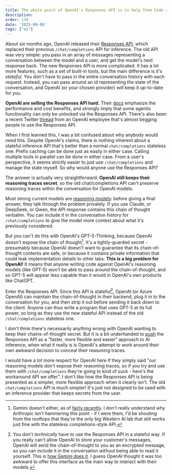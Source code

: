 ```yaml
---
title: The whole point of OpenAI's Responses API is to help them hide reasoning traces
description: 
order: 138
date: '2025-09-09'
tags: ["ai"]
---
```


About six months ago, OpenAI released their [Responses API](https://openai.com/index/new-tools-for-building-agents/), which replaced their previous `/chat/completions` API for inference. The old API was very simple: you pass in an array of messages representing a conversation between the model and a user, and get the model's next response back. The new Responses API is more complicated. It has a lot more features, such as a set of built-in tools, but the main difference is _it's stateful_. You don't have to pass in the entire conversation history with each request. Instead, you can pass around an id representing the state of the conversation, and OpenAI (or your chosen provider) will keep it up-to-date for you.

**OpenAI are selling the Responses API hard.** Their [docs](https://platform.openai.com/docs/guides/migrate-to-responses#responses-benefits) emphasize the performance and cost benefits, and strongly imply that some agentic functionality can only be unlocked via the Responses API. There's also been a recent Twitter [thread](https://x.com/prashantmital/status/1963801236391772372) from an OpenAI employee that's almost begging people to use the Responses API.

When I first learned this, I was a bit confused about why anybody would need this. Despite OpenAI's claims, there is nothing inherent about a stateful inference API that's better than a normal `chat/completions` stateless one. Prefix caching can be done just as easily in either case. Calling multiple tools in parallel can be done in either case. From a user's perspective, it seems strictly easier to just use `/chat/completions` and manage the state myself. So why would anyone use the Responses API?

The answer is actually very straightforward: **OpenAI still keeps their reasoning traces secret**, so the old chat/completions API can't preserve reasoning traces within the conversation for OpenAI models.

Most strong current models are [reasoning models](https://en.wikipedia.org/wiki/Reasoning_language_model): before giving a final answer, they talk through the problem privately. If you use Claude, or DeepSeek, or Qwen, the API response contains this chain of thought verbatim. You can include it in the conversation history for `/chat/completions` to give the model more context about what it's previously considered.

But you can't do this with OpenAI's GPT-5-Thinking, because OpenAI doesn't expose the chain of thought[^1]. It's a tightly-guarded secret - presumably because OpenAI doesn't want to guarantee that its chain-of-thought contents are safe, or because it contains private information that could leak implementation details to other labs. **This is a big problem for OpenAI!** It means that anyone writing code against OpenAI's reasoning models (like GPT-5) won't be able to pass around the chain-of-thought, and so GPT-5 will appear less capable than it would in OpenAI's own products like ChatGPT.

Enter the Responses API. Since this API is stateful[^2], OpenAI (or Azure OpenAI) can maintain the chain-of-thought in their backend, plug it in to the conversation for you, and then strip it out before sending it back down to the client. Anyone can thus write a program that uses GPT-5 at its full power, so long as they use the new stateful API instead of the old `/chat/completions` stateless one.

I don't think there's necessarily anything wrong with OpenAI wanting to keep their chains-of-thought secret. But it is a bit underhanded to [push](https://community.openai.com/t/introducing-the-responses-api/1140929) the Responses API as a "faster, more flexible and easier" approach to AI inference, when what it really is is OpenAI's attempt to work around their own awkward decision to conceal their reasoning traces.

I would have a lot more respect for OpenAI here if they simply said "our reasoning models don't expose their reasoning traces, so if you try and use them with `/chat/completions` they're going to kind of suck - here's the workaround API we offer". I don't like how the Responses API is being presented as a simpler, more flexible approach when it clearly isn't. The old `chat/completions` API is much simpler! It's just not designed to be used with an inference provider that keeps secrets from the user.

[^1]: Gemini doesn't either, as of [fairly recently](https://www.reddit.com/r/Bard/comments/1kr5yo4/new_update_ruined_gemini_25_cot_is_now_hidden/). I don't really understand why Anthropic isn't hammering this point - if I were them, I'd be shouting from the rooftops that they're the only big Western AI lab that still works just fine with the stateless completions-style API.

[^2]: You don't _technically_ have to use the Responses API in a stateful way. If you really can't allow OpenAI to store your customer's messages, OpenAI will send the chain-of-thought to you as an encrypted message, so you can include it in the conversation without being able to read it yourself. This is [how Gemini does it](https://ai.google.dev/gemini-api/docs/thinking). I guess OpenAI thought it was too awkward to offer this interface as the main way to interact with their models.
